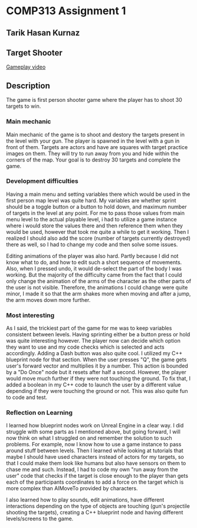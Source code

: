 # COMP313 Assignment 1 
## Tarik Hasan Kurnaz

## Target Shooter

[Gameplay video](https://myvuwac-my.sharepoint.com/:v:/g/personal/kurnaztari_myvuw_ac_nz/Ed8puEYuRU5Iif05YWXk4PwBHfOSlisKTTIc9bn_8EVqlg?e=i0WRZV)

## Description

The game is first person shooter game where the player has to shoot 30 targets to win. 

### Main mechanic
Main mechanic of the game is to shoot and destory the targets present in the level with your gun. The player is spawned in the level with a gun in front of them. Targets are actors and have are squares with target practice images on them. They will try to run away from you and hide within the corners of the map. Your goal is to destroy 30 targets and complete the game.

### Development difficulties

Having a main menu and setting variables there which would be used in the first person map level was quite hard. My variables are whether sprint should be a toggle button or a button to hold down, and maximum number of targets in the level at any point. For me to pass those values from main menu level to the actual playable level, i had to utilize a game instance where i would store the values there and then reference them when they would be used, however that took me quite a while to get it working. Then I realized I should also add the score (number of targets currently destroyed) there as well, so I had to change my code and then solve some issues.

Editing animations of the player was also hard. Partly because I did not know what to do, and how to edit such a short sequence of movements. Also, when I pressed undo, it would de-select the part of the body I was working. But the majority of the difficulty came from the fact that I could only change the animation of the arms of the character as the other parts of the user is not visible. Therefore, the animations I could change were quite minor, I made it so that the arm shakes more when moving and after a jump, the arm moves down more further.

### Most interesting

As I said, the trickiest part of the game for me was to keep variables consistent between levels. Having sprinting either be a button press or hold was quite interesting however. The player now can decide which option they want to use and my code checks which is selected and acts accordingly. Adding a Dash button was also quite cool. I utilized my C++ blueprint node for that section. When the user presses "Q", the game gets user's forward vector and multiplies it by a number. This action is bounded by a "Do Once" node but it resets after half a second. However, the player would move much further if they were not touching the ground. To fix that, I added a boolean in my C++ code to launch the user by a different value depending if they were touching the ground or not. This was also quite fun to code and test. 

### Reflection on Learning

I learned how blueprint nodes work on Unreal Engine in a clear way. I did struggle with some parts as I mentioned above, but going forward, I will now think on what I struggled on and remember the solution to such problems. For example, now I know how to use a game instance to pass around stuff between levels. Then I learned while looking at tutorials that maybe I should have used characters instead of actors for my targets, so that I could make them look like humans but also have sensors on them to chase me and such. Instead, I had to code my own "run away from the user" code that checks if the target is close enough to the player than gets each of the participants coordinates to add a force on the target which is more complex than AIMoveTo provided by characters. 

I also learned how to play sounds, edit animations, have different interactions depending on the type of objects are touching (gun's projectile shooting the targets), creating a C++ blueprint node and having different levels/screens to the game.
